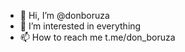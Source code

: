 - 👋 Hi, I’m @donboruza
- 👀 I’m interested in everything
- 📫 How to reach me t.me/don_boruza

<!---
donboruza/donboruza is a ✨ special ✨ repository because its `README.md` (this file) appears on your GitHub profile.
You can click the Preview link to take a look at your changes.
--->
